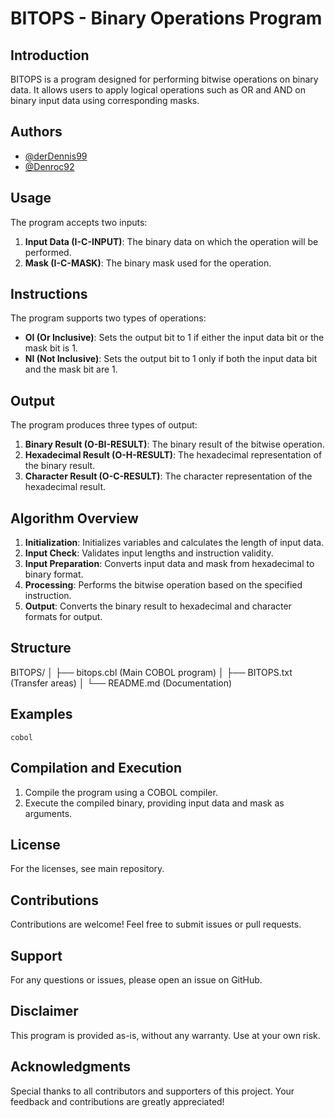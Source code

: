 # BITOPS - Binary Operations Program

## Introduction
BITOPS is a program designed for performing bitwise operations on binary data. It allows users to apply logical operations such as OR and AND on binary input data using corresponding masks.

## Authors
- [@derDennis99](https://github.com/derDennis99)
- [@Denroc92](https://github.com/Denroc92)

## Usage
The program accepts two inputs:
1. **Input Data (I-C-INPUT)**: The binary data on which the operation will be performed.
2. **Mask (I-C-MASK)**: The binary mask used for the operation.

## Instructions
The program supports two types of operations:
- **OI (Or Inclusive)**: Sets the output bit to 1 if either the input data bit or the mask bit is 1.
- **NI (Not Inclusive)**: Sets the output bit to 1 only if both the input data bit and the mask bit are 1.

## Output
The program produces three types of output:
1. **Binary Result (O-BI-RESULT)**: The binary result of the bitwise operation.
2. **Hexadecimal Result (O-H-RESULT)**: The hexadecimal representation of the binary result.
3. **Character Result (O-C-RESULT)**: The character representation of the hexadecimal result.

## Algorithm Overview
1. **Initialization**: Initializes variables and calculates the length of input data.
2. **Input Check**: Validates input lengths and instruction validity.
3. **Input Preparation**: Converts input data and mask from hexadecimal to binary format.
4. **Processing**: Performs the bitwise operation based on the specified instruction.
5. **Output**: Converts the binary result to hexadecimal and character formats for output.

## Structure
BITOPS/
│
├── bitops.cbl (Main COBOL program)
│
├── BITOPS.txt (Transfer areas)
│
└── README.md (Documentation)

## Examples
```cobol```

## Compilation and Execution
1. Compile the program using a COBOL compiler.
2. Execute the compiled binary, providing input data and mask as arguments.

## License
For the licenses, see main repository.

## Contributions
Contributions are welcome! Feel free to submit issues or pull requests.

## Support
For any questions or issues, please open an issue on GitHub.

## Disclaimer
This program is provided as-is, without any warranty. Use at your own risk.

## Acknowledgments
Special thanks to all contributors and supporters of this project. Your feedback and contributions are greatly appreciated!
